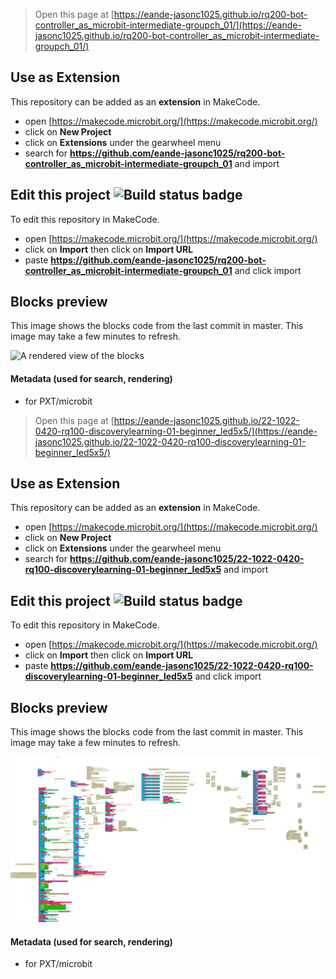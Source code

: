 
> Open this page at [https://eande-jasonc1025.github.io/rq200-bot-controller_as_microbit-intermediate-groupch_01/](https://eande-jasonc1025.github.io/rq200-bot-controller_as_microbit-intermediate-groupch_01/)

## Use as Extension

This repository can be added as an **extension** in MakeCode.

* open [https://makecode.microbit.org/](https://makecode.microbit.org/)
* click on **New Project**
* click on **Extensions** under the gearwheel menu
* search for **https://github.com/eande-jasonc1025/rq200-bot-controller_as_microbit-intermediate-groupch_01** and import

## Edit this project ![Build status badge](https://github.com/eande-jasonc1025/rq200-bot-controller_as_microbit-intermediate-groupch_01/workflows/MakeCode/badge.svg)

To edit this repository in MakeCode.

* open [https://makecode.microbit.org/](https://makecode.microbit.org/)
* click on **Import** then click on **Import URL**
* paste **https://github.com/eande-jasonc1025/rq200-bot-controller_as_microbit-intermediate-groupch_01** and click import

## Blocks preview

This image shows the blocks code from the last commit in master.
This image may take a few minutes to refresh.

![A rendered view of the blocks](https://github.com/eande-jasonc1025/rq200-bot-controller_as_microbit-intermediate-groupch_01/raw/master/.github/makecode/blocks.png)

#### Metadata (used for search, rendering)

* for PXT/microbit
<script src="https://makecode.com/gh-pages-embed.js"></script><script>makeCodeRender("{{ site.makecode.home_url }}", "{{ site.github.owner_name }}/{{ site.github.repository_name }}");</script>



> Open this page at [https://eande-jasonc1025.github.io/22-1022-0420-rq100-discoverylearning-01-beginner_led5x5/](https://eande-jasonc1025.github.io/22-1022-0420-rq100-discoverylearning-01-beginner_led5x5/)

## Use as Extension

This repository can be added as an **extension** in MakeCode.

* open [https://makecode.microbit.org/](https://makecode.microbit.org/)
* click on **New Project**
* click on **Extensions** under the gearwheel menu
* search for **https://github.com/eande-jasonc1025/22-1022-0420-rq100-discoverylearning-01-beginner_led5x5** and import

## Edit this project ![Build status badge](https://github.com/eande-jasonc1025/22-1022-0420-rq100-discoverylearning-01-beginner_led5x5/workflows/MakeCode/badge.svg)

To edit this repository in MakeCode.

* open [https://makecode.microbit.org/](https://makecode.microbit.org/)
* click on **Import** then click on **Import URL**
* paste **https://github.com/eande-jasonc1025/22-1022-0420-rq100-discoverylearning-01-beginner_led5x5** and click import

## Blocks preview

This image shows the blocks code from the last commit in master.
This image may take a few minutes to refresh.

![A rendered view of the blocks](https://github.com/eande-jasonc1025/22-1022-0420-rq100-discoverylearning-01-beginner_led5x5/raw/master/.github/makecode/blocks.png)

#### Metadata (used for search, rendering)

* for PXT/microbit
<script src="https://makecode.com/gh-pages-embed.js"></script><script>makeCodeRender("{{ site.makecode.home_url }}", "{{ site.github.owner_name }}/{{ site.github.repository_name }}");</script>
